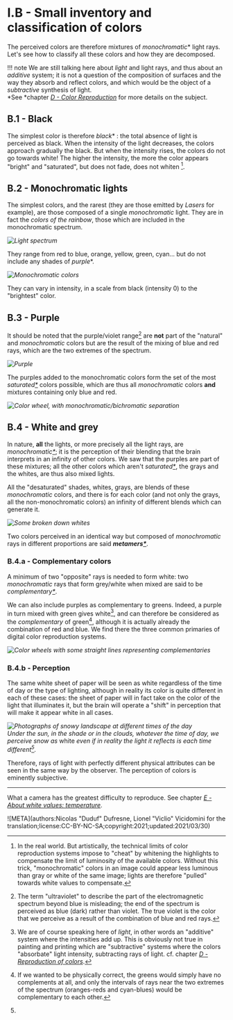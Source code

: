 # I.B - Small inventory and classification of colors

The perceived colors are therefore mixtures of *monochromatic*\* light rays. Let's see how to classify all these colors and how they are decomposed.

!!! note
    We are still talking here about *light* and light rays, and thus about an *additive* system; it is not a question of the composition of surfaces and the way they absorb and reflect colors, and which would be the object of a *subtractive* synthesis of light.  
    *See *chapter [*D - Color Reproduction*](D-reproduction.md) for more details on the subject.

## B.1 - Black

The simplest color is therefore *black*\* : the total absence of light is perceived as black. When the intensity of the light decreases, the colors approach gradually the black. But when the intensity rises, the colors do not go towards white! The higher the intensity, the more the color appears "bright" and "saturated", but does not fade, does not whiten [^1].

## B.2 - Monochromatic lights

The simplest colors, and the rarest (they are those emitted by *Lasers* for example), are those composed of a single *monochromatic* light. They are in fact the *colors of the rainbow*, those which are included in the monochromatic spectrum.

*![Light spectrum](img/electromagnetic-spectrum.svg)*

They range from red to blue, orange, yellow, green, cyan... but do not include any shades of *purple*\*.

*![Monochromatic colors](img/monochromatic.svg)*

They can vary in intensity, in a scale from black (intensity 0) to the "brightest" color.

## B.3 - Purple

It should be noted that the purple/violet range[^2] are **not** part of the "natural" and *monochromatic* colors but are the result of the mixing of blue and red rays, which are the two extremes of the spectrum.

*![Purple](img/purple.svg)*

The purples added to the monochromatic colors form the set of the most *saturated[\*](ZZ-vocabulaire.md)* colors possible, which are thus all *monochromatic* colors **and** mixtures containing only blue and red.

*![Color wheel, with monochromatic/bichromatic separation](img/chroma-circle.png)*

## B.4 - White and grey

In nature, **all** the lights, or more precisely all the light rays, are *monochromatic[\*](ZZ-vocabulaire.md)*; it is the perception of their blending that the brain interprets in an infinity of other colors. We saw that the purples are part of these mixtures; all the other colors which aren't *saturated[\*](ZZ-vocabulaire.md)*, the grays and the whites, are thus also mixed lights.

All the "desaturated" shades, whites, grays, are blends of these *monochromatic* colors, and there is for each color (and not only the grays, all the non-monochromatic colors) an infinity of different blends which can generate it.

*![Some broken down whites](img/whites.svg)*

Two colors perceived in an identical way but composed of *monochromatic* rays in different proportions are said ***metamers[\*](ZZ-vocabulaire.md)***.

### B.4.a - Complementary colors

A minimum of two "opposite" rays is needed to form white: two *monochromatic* rays that form grey/white when mixed are said to be *complementary[\*](ZZ-vocabulaire.md)*.

We can also include purples as complementary to greens. Indeed, a purple in turn mixed with green gives white[^3], and can therefore be considered as the *complementary* of green[^4], although it is actually already the combination of red and blue. We find there the three common primaries of digital color reproduction systems.

*![Color wheels with some straight lines representing complementaries](img/complementary.png)*

### B.4.b - Perception

The same white sheet of paper will be seen as white regardless of the time of day or the type of lighting, although in reality its color is quite different in each of these cases: the sheet of paper will in fact take on the color of the light that illuminates it, but the brain will operate a "shift" in perception that will make it appear white in all cases.

*![Photographs of snowy landscape at different times of the day](img/snow.svg)*  
*Under the sun, in the shade or in the clouds, whatever the time of day, we perceive snow as* white *even if in reality the light it reflects is each time different[^5].*

Therefore, rays of light with perfectly different physical attributes can be seen in the same way by the observer. The perception of colors is eminently subjective.

----

[^1]:
     In the real world. But artistically, the technical limits of color reproduction systems impose to "cheat" by whitening the highlights to compensate the limit of luminosity of the available colors. Without this trick, "monochromatic" colors in an image could appear less luminous than gray or white of the same image; lights are therefore "pulled" towards white values to compensate.
[^2]:
    The term "ultraviolet" to describe the part of the electromagnetic spectrum beyond blue is misleading; the end of the spectrum is perceived as blue (dark) rather than violet. The true violet is the color that we perceive as a result of the combination of blue and red rays.
[^3]:
    We are of course speaking here of *light*, in other words an "additive" system where the intensities add up. This is obviously not true in painting and printing which are "subtractive" systems where the colors "absorbate" light intensity, subtracting rays of light. cf. chapter [*D - Reproduction of colors*](D-reproduction.md).
[^4]:
    If we wanted to be physically correct, the greens would simply have no complements at all, and only the intervals of rays near the two extremes of the spectrum (oranges-reds and cyan-blues) would be complementary to each other.
[^5]:
   What a camera has the greatest difficulty to reproduce. See chapter *[E - About white values: temperature](E-temperature.md)*.

![META](authors:Nicolas "Duduf" Dufresne, Lionel "Viclio" Vicidomini for the translation;license:CC-BY-NC-SA;copyright:2021;updated:2021/03/30)